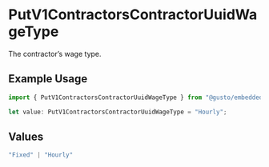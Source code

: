 # PutV1ContractorsContractorUuidWageType

The contractor’s wage type.


## Example Usage

```typescript
import { PutV1ContractorsContractorUuidWageType } from "@gusto/embedded-api/models/operations/putv1contractorscontractoruuid.js";

let value: PutV1ContractorsContractorUuidWageType = "Hourly";
```

## Values

```typescript
"Fixed" | "Hourly"
```